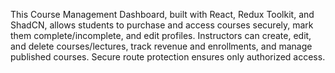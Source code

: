 This Course Management Dashboard, built with React, Redux Toolkit, and ShadCN, allows students to purchase and access courses securely, mark them complete/incomplete, and edit profiles. Instructors can create, edit, and delete courses/lectures, track revenue and enrollments, and manage published courses. Secure route protection ensures only authorized access.
